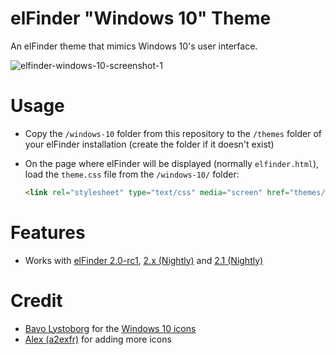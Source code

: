 # elFinder "Windows 10" Theme
An elFinder theme that mimics Windows 10's user interface.

![elfinder-windows-10-screenshot-1](https://cloud.githubusercontent.com/assets/4363863/9177364/bbafa306-3f88-11e5-932f-c5e581f9e0e4.png)

# Usage
* Copy the `/windows-10` folder from this repository to the `/themes` folder of your
elFinder installation (create the folder if it doesn't exist)
* On the page where elFinder will be displayed (normally `elfinder.html`),
load the `theme.css` file from the `/windows-10/` folder:

    ```html
    <link rel="stylesheet" type="text/css" media="screen" href="themes/windows-10/css/theme.css">
    ```

# Features
* Works with [elFinder 2.0-rc1](https://github.com/Studio-42/elFinder/releases/tag/2.0-rc1),
[2.x (Nightly)](http://nao-pon.github.io/elFinder-nightly/latests/elfinder-2.x.zip)
and [2.1 (Nightly)](http://nao-pon.github.io/elFinder-nightly/latests/elfinder-2.1.zip)

# Credit
* [Bavo Lystoborg](https://twitter.com/BAV0) for the [Windows 10 icons](http://icons.bav0.com/builds/10166)
* [Alex (a2exfr)](https://github.com/a2exfr/) for adding more icons

